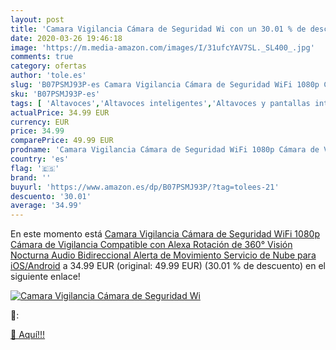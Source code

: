 ```yaml
---
layout: post
title: 'Camara Vigilancia Cámara de Seguridad Wi con un 30.01 % de descuento'
date: 2020-03-26 19:46:18
image: 'https://m.media-amazon.com/images/I/31ufcYAV7SL._SL400_.jpg'
comments: true
category: ofertas
author: 'tole.es'
slug: 'B07PSMJ93P-es Camara Vigilancia Cámara de Seguridad WiFi 1080p Cámara de...'
sku: 'B07PSMJ93P-es'
tags: [ 'Altavoces','Altavoces inteligentes','Altavoces y pantallas inteligentes Echo','Dispositivos Amazon','Dispositivos Amazon y Accesorios','Electrónica','Equipos de audio y Hi-Fi','Pantallas inteligentes','alexa', ]
actualPrice: 34.99 EUR
currency: EUR
price: 34.99
comparePrice: 49.99 EUR
prodname: 'Camara Vigilancia Cámara de Seguridad WiFi 1080p Cámara de Vigilancia Compatible con Alexa Rotación de 360° Visión Nocturna Audio Bidireccional Alerta de Movimiento Servicio de Nube para iOS/Android'
country: 'es'
flag: '🇪🇸'
brand: ''
buyurl: 'https://www.amazon.es/dp/B07PSMJ93P/?tag=tolees-21'
descuento: '30.01'
average: '34.99'
---
```


En este momento está [Camara Vigilancia Cámara de Seguridad WiFi 1080p Cámara de Vigilancia Compatible con Alexa Rotación de 360° Visión Nocturna Audio Bidireccional Alerta de Movimiento Servicio de Nube para iOS/Android](https://www.amazon.es/dp/B07PSMJ93P/?tag=tolees-21) a 34.99 EUR (original: 49.99 EUR) (30.01 %  de descuento) en el siguiente enlace!

[![Camara Vigilancia Cámara de Seguridad Wi](https://m.media-amazon.com/images/I/31ufcYAV7SL._SL400_.jpg)](https://www.amazon.es/dp/B07PSMJ93P/?tag=tolees-21)

🔎:


[🛒 Aquí!!!](https://www.amazon.es/dp/B07PSMJ93P/?tag=tolees-21)
